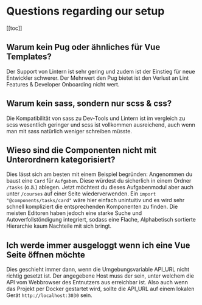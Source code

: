 # Questions regarding our setup

[[toc]]

## Warum kein Pug oder ähnliches für Vue Templates?

Der Support von Lintern ist sehr gering und zudem ist der Einstieg für neue Entwickler schwerer. Der Mehrwert den Pug bietet ist den Verlust an Lint Features & Developer Onboarding nicht wert.

## Warum kein sass, sondern nur scss & css?

Die Kompatibilität von sass zu Dev-Tools und Lintern ist im vergleich zu scss wesentlich geringer und scss ist vollkommen ausreichend, auch wenn man mit sass natürlich weniger schreiben müsste.

## Wieso sind die Componenten nicht mit Unterordnern kategorisiert?

Dies lässt sich am besten mit einem Beispiel begründen: Angenommen du baust eine `Card` für `Aufgaben`. Diese würdest du sicherlich in einem Ordner `/tasks` (o.ä.) ablegen. Jetzt möchtest du dieses Aufgabenmodul aber auch unter `/courses` auf einer Seite wiederverwenden. Ein `import "@components/tasks/card"` wäre hier einfach unintuitiv und es wird sehr schnell kompliziert die entsprechenden Komponenten zu finden. Die meisten Editoren haben jedoch eine starke Suche und Autoverfollstöndigung integriert, sodass eine Flache, Alphabetisch sortierte Hierarchie kaum Nachteile mit sich bringt.

## Ich werde immer ausgeloggt wenn ich eine Vue Seite öffnen möchte

Dies geschieht immer dann, wenn die Umgebungsvariable API_URL nicht richtig gesetzt ist. Der angegebene Host muss der sein, unter welchem die API vom Webbrowser des Entnutzers aus erreichbar ist. Also auch wenn das Projekt per Docker gestartet wird, sollte die API_URL auf einem lokalen Gerät `http://localhost:3030` sein.
